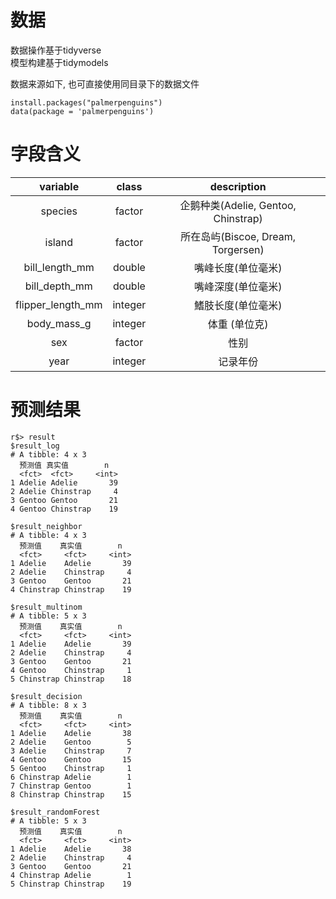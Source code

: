 # 数据
数据操作基于tidyverse  
模型构建基于tidymodels

数据来源如下, 也可直接使用同目录下的数据文件

```{r}
install.packages("palmerpenguins")
data(package = 'palmerpenguins')
```

# 字段含义

|variable          |class   |description
|:---:             |:---:   |:--:
|species           |factor  |企鹅种类(Adelie, Gentoo, Chinstrap)
|island            |factor  |所在岛屿(Biscoe, Dream, Torgersen)
|bill_length_mm    |double  |嘴峰长度(单位毫米)
|bill_depth_mm     |double  |嘴峰深度(单位毫米)
|flipper_length_mm |integer |鰭肢长度(单位毫米)
|body_mass_g       |integer |体重 (单位克)
|sex               |factor  |性别
|year              |integer |记录年份

# 预测结果

```{r}
r$> result
$result_log
# A tibble: 4 x 3
  预测值 真实值        n
  <fct>  <fct>     <int>
1 Adelie Adelie       39
2 Adelie Chinstrap     4
3 Gentoo Gentoo       21
4 Gentoo Chinstrap    19

$result_neighbor
# A tibble: 4 x 3
  预测值    真实值        n
  <fct>     <fct>     <int>
1 Adelie    Adelie       39
2 Adelie    Chinstrap     4
3 Gentoo    Gentoo       21
4 Chinstrap Chinstrap    19

$result_multinom
# A tibble: 5 x 3
  预测值    真实值        n
  <fct>     <fct>     <int>
1 Adelie    Adelie       39
2 Adelie    Chinstrap     4
3 Gentoo    Gentoo       21
4 Gentoo    Chinstrap     1
5 Chinstrap Chinstrap    18

$result_decision
# A tibble: 8 x 3
  预测值    真实值        n
  <fct>     <fct>     <int>
1 Adelie    Adelie       38
2 Adelie    Gentoo        5
3 Adelie    Chinstrap     7
4 Gentoo    Gentoo       15
5 Gentoo    Chinstrap     1
6 Chinstrap Adelie        1
7 Chinstrap Gentoo        1
8 Chinstrap Chinstrap    15

$result_randomForest
# A tibble: 5 x 3
  预测值    真实值        n
  <fct>     <fct>     <int>
1 Adelie    Adelie       38
2 Adelie    Chinstrap     4
3 Gentoo    Gentoo       21
4 Chinstrap Adelie        1
5 Chinstrap Chinstrap    19
```
